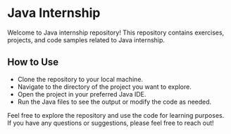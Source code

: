 # Java Internship

Welcome to Java internship repository! This repository contains exercises, projects, and code samples related to Java internship.

## How to Use

- Clone the repository to your local machine.
- Navigate to the directory of the project you want to explore.
- Open the project in your preferred Java IDE.
- Run the Java files to see the output or modify the code as needed.


Feel free to explore the repository and use the code for learning purposes. If you have any questions or suggestions, please feel free to reach out!

